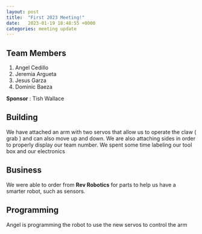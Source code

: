 ```yaml
---
layout: post
title:  "First 2023 Meeting!"
date:   2023-01-19 18:48:55 +0000
categories: meeting update
---
```


## Team Members 

1. Angel Cedillo
2. Jeremia Argueta
3. Jesus Garza
4. Dominic Baeza

**Sponsor** : Tish Wallace

## Building

We have attached an arm with two servos that allow us to operate the claw ( grab ) and can also move up and down. We are also attaching sides in order to properly display our team number. 
We spent some time labeling our tool box and our electronics

## Business

We were able to order from **Rev Robotics** for parts to help us have a smarter robot, such as sensors.

## Programming

Angel is programming the robot to use the new servos to control the arm

